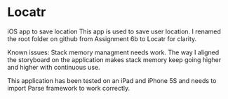 # Locatr
iOS app to save location
This app is used to save user location. I renamed the root folder on github from Assignment 6b to Locatr for clarity. 

Known issues: Stack memory managment needs work. The way I aligned the storyboard on the application makes stack memory keep going higher and higher with continuous use. 

This application has been tested on an iPad and iPhone 5S and needs to import Parse framework to work correctly. 
